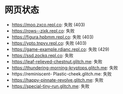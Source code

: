 # 网页状态
- https://moo.zxco.repl.co: 失败 (403)
- https://rows--zixk.repl.co: 失败
- https://figura.hpbmm.repl.co: 失败 (403)
- https://ypto.tnpyv.repl.co: 失败 (403)
- https://game-example.rdianc.repl.co: 失败 (429)
- https://ssd.zockq.repl.co: 失败
- https://leaf-relieved-chestnut.glitch.me: 失败
- https://thundering-morning-kryptops.glitch.me: 失败
- https://reminiscent- Plastic-cheek.glitch.me: 失败
- https://happy-pinnate-revolve.glitch.me: 失败
- https://special-tiny-run.glitch.me: 失败
